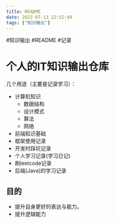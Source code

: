 ```yaml
---
title: README
date: 2022-07-13 22:52:49
tags: ["知识输出"]
---
```

#知识输出 #README #记录

# 个人的IT知识输出仓库
几个用途（主要是记录学习）：
- 计算机知识
	- 数据结构
	- 设计模式
	- 算法
	- 网络
- 前端知识基础
- 框架使用记录
- 开发时踩坑记录
- 个人学习记录(学习日记)
- 刷leetcode记录
- 后端(Java)的学习记录

## 目的
- 提升自身更好的表达与能力。
- 提升逻辑能力